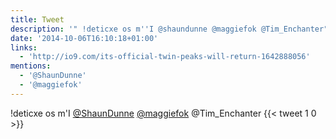 ```yaml
---
title: Tweet
description: '" !deticxe os m''I @shaundunne @maggiefok @Tim_Enchanter"'
date: '2014-10-06T16:10:18+01:00'
links:
  - 'http://io9.com/its-official-twin-peaks-will-return-1642888056'
mentions:
  - '@ShaunDunne'
  - '@maggiefok'
---
```

 !deticxe os m'I [@ShaunDunne](https://twitter.com/@ShaunDunne) [@maggiefok](https://twitter.com/@maggiefok) @Tim_Enchanter
      {{< tweet 1 0 >}}
    

